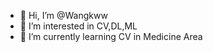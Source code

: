 - 👋 Hi, I’m @Wangkww
- 👀 I’m interested in CV,DL,ML
- 🌱 I’m currently learning CV in Medicine Area

<!---
Wangkww/Wangkww is a ✨ special ✨ repository because its `README.md` (this file) appears on your GitHub profile.
You can click the Preview link to take a look at your changes.
--->
